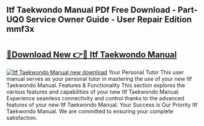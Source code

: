 ## Itf Taekwondo Manual PDf Free Download - Part-UQ0 Service Owner Guide - User Repair Edition mmf3x

# <h2><a href="http://bc68012.oget.top/?id=Itf+Taekwondo+Manual">🔗Download New 👉🔴 Itf Taekwondo Manual</a></h2>

[![Itf Taekwondo Manual new download](https://i.imgur.com/5g1atiW.png)](http://bc68012.oget.top/?id=Itf+Taekwondo+Manual)
Your Personal Tutor This user manual serves as your personal tutor in mastering the use of your new Itf Taekwondo Manual. Features & Functionality This section explores the various features and capabilities of your new Itf Taekwondo Manual. Experience seamless connectivity and control thanks to the advanced features of your new Itf Taekwondo Manual. Your Success is Our Priority Itf Taekwondo Manual. We are committed to ensuring your complete satisfaction.
